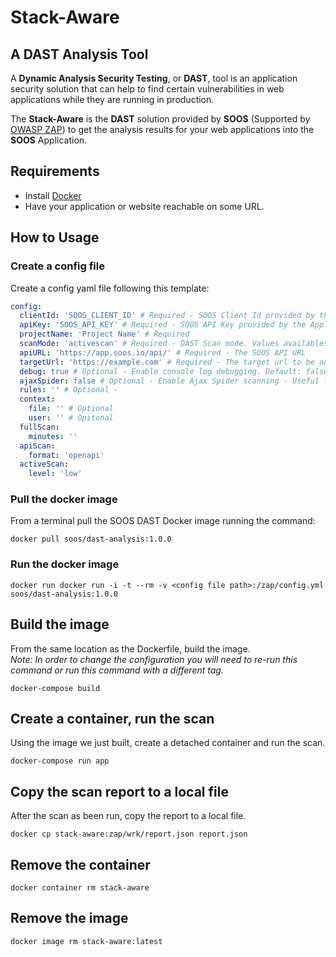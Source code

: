 # Stack-Aware

## A DAST Analysis Tool
A **Dynamic Analysis Security Testing**, or **DAST**, tool is an application security solution that can help to find certain vulnerabilities in web applications while they are running in production.

The **Stack-Aware** is the **DAST** solution provided by **SOOS** (Supported by [OWASP ZAP](https://owasp.org/www-project-zap/)) to get the analysis results for your web applications into the **SOOS** Application.

## Requirements
- Install [Docker](https://www.docker.com/get-started)
- Have your application or website reachable on some URL.  

## How to Usage
### Create a config file
Create a config yaml file following this template:
``` yaml
config:
  clientId: 'SOOS_CLIENT_ID' # Required - SOOS Client Id provided by the Application
  apiKey: 'SOOS_API_KEY' # Required - SOOS API Key provided by the Application
  projectName: 'Project Name' # Required
  scanMode: 'activescan' # Required - DAST Scan mode. Values availables: baseline, fullscan, apiscan, and activescan
  apiURL: 'https://app.soos.io/api/' # Required - The SOOS API URL
  targetUrl: 'https://example.com' # Required - The target url to be analyzed
  debug: true # Optional - Enable console log debugging. Default: false 
  ajaxSpider: false # Optional - Enable Ajax Spider scanning - Useful for Modern Web Apps
  rules: '' # Optional - 
  context:
    file: '' # Optional
    user: '' # Opitonal
  fullScan:
    minutes: ''
  apiScan:
    format: 'openapi'
  activeScan:
    level: 'low'
```

### Pull the docker image
From a terminal pull the SOOS DAST Docker image running the command:
``` shell
docker pull soos/dast-analysis:1.0.0
``` 

### Run the docker image
``` shell
docker run docker run -i -t --rm -v <config file path>:/zap/config.yml soos/dast-analysis:1.0.0
```

## Build the image
From the same location as the Dockerfile, build the image.
<br>
*Note: In order to change the configuration you will need to re-run this command or run this command with a different tag.*

`docker-compose build`

## Create a container, run the scan
Using the image we just built, create a detached container and run the scan.

`docker-compose run app`

## Copy the scan report to a local file
After the scan as been run, copy the report to a local file.

`docker cp stack-aware:zap/wrk/report.json report.json`

## Remove the container
`docker container rm stack-aware`

## Remove the image
`docker image rm stack-aware:latest`

